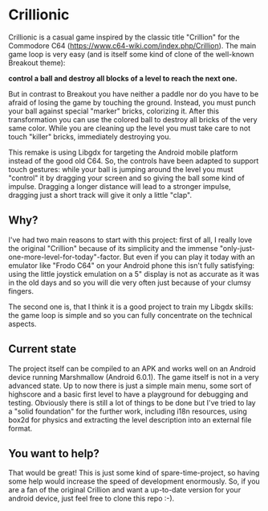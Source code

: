 # Crillionic
Crillionic is a casual game inspired by the classic title "Crillion" for the Commodore C64 (https://www.c64-wiki.com/index.php/Crillion). The main game loop is very easy (and is itself some kind of clone of the well-known Breakout theme): 

**control a ball and destroy all blocks of a level to reach the next one.**

But in contrast to Breakout you have neither a paddle nor do you have to be afraid of losing the game by touching the ground. Instead, you must punch your ball against special "marker" bricks, colorizing it. After this transformation you can use the colored ball to destroy all bricks of the very same color. While you are cleaning up the level you must take care to not touch "killer" bricks, immediately destroying you.

This remake is using Libgdx for targeting the Android mobile platform instead of the good old C64. So, the controls have been adapted to support touch gestures: while your ball is jumping around the level you must "control" it by dragging your screen and so giving the ball some kind of impulse. Dragging a longer distance will lead to a stronger impulse, dragging just a short track will give it only a little "clap".

## Why?
I've had two main reasons to start with this project: first of all, I really love the original "Crillion" because of its simplicity and the immense "only-just-one-more-level-for-today"-factor. But even if you can play it today with an emulator like "Frodo C64" on your Android phone this isn't fully satisfying: using the little joystick emulation on a 5" display is not as accurate as it was in the old days and so you will die very often just because of your clumsy fingers.

The second one is, that I think it is a good project to train my Libgdx skills: the game loop is simple and so you can fully concentrate on the technical aspects.

## Current state
The project itself can be compiled to an APK and works well on an Android device running Marshmallow (Android 6.0.1). The game itself is not in a very advanced state. Up to now there is just a simple main menu, some sort of highscore and a basic first level to have a playground for debugging and testing. Obviously there is still a lot of things to be done but I've tried to lay a "solid foundation" for the further work, including i18n resources, using box2d for physics and extracting the level description into an external file format. 

## You want to help?
That would be great! This is just some kind of spare-time-project, so having some help would increase the speed of development enormously. So, if you are a fan of the original Crillion and want a up-to-date version for your android device, just feel free to clone this repo :-).